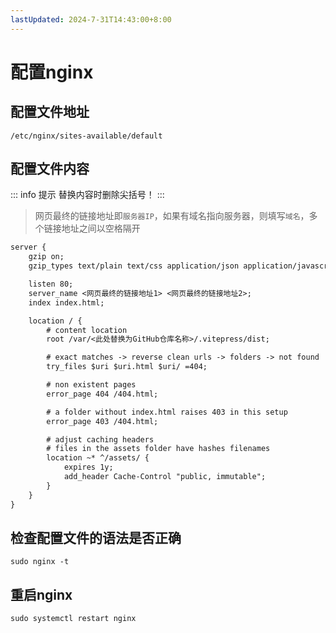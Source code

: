 ```yaml
---
lastUpdated: 2024-7-31T14:43:00+8:00
---
```


# 配置nginx

## 配置文件地址

```/etc/nginx/sites-available/default```

## 配置文件内容

::: info 提示
替换内容时删除尖括号！
:::

> 网页最终的链接地址即```服务器IP```，如果有域名指向服务器，则填写```域名```，多个链接地址之间以空格隔开

```txt
server {
    gzip on;
    gzip_types text/plain text/css application/json application/javascript text/xml application/xml application/xml+rss text/javascript;

    listen 80;
    server_name <网页最终的链接地址1> <网页最终的链接地址2>;
    index index.html;

    location / {
        # content location
        root /var/<此处替换为GitHub仓库名称>/.vitepress/dist;

        # exact matches -> reverse clean urls -> folders -> not found
        try_files $uri $uri.html $uri/ =404;

        # non existent pages
        error_page 404 /404.html;

        # a folder without index.html raises 403 in this setup
        error_page 403 /404.html;

        # adjust caching headers
        # files in the assets folder have hashes filenames
        location ~* ^/assets/ {
            expires 1y;
            add_header Cache-Control "public, immutable";
        }
    }
}
```

## 检查配置文件的语法是否正确

```sudo nginx -t```

## 重启nginx

```sudo systemctl restart nginx```